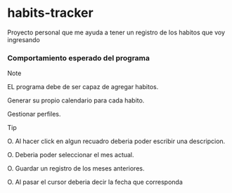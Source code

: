 # habits-tracker
Proyecto personal  que me ayuda a tener un registro de los habitos que voy ingresando


### Comportamiento esperado del programa

>[!NOTE]
> EL programa debe de ser capaz de agregar habitos.
>
> Generar su propio calendario para cada habito.
>
> Gestionar perfiles.

>[!TIP]
> O. Al hacer click en algun recuadro deberia poder escribir una descripcion.
>
> O. Deberia poder seleccionar el mes actual.
>
> O. Guardar un registro de los meses anteriores.
>
> O. Al pasar el cursor deberia decir la fecha que corresponda